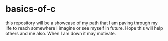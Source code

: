 # basics-of-c
this repository will be a showcase of my path that I am paving through my life to reach somewhere I imagine or see myself in future. Hope this will help others and me also. When I am down it may motivate.
